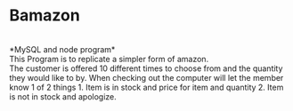 # Bamazon
</br>
*MySQL and node program*
</br>
This Program is to replicate a simpler form of amazon.
</br>
The customer is offered 10 different times to choose from and the quantity they would like to by.
When checking out the computer will let the member know 1 of 2 things
1. Item is in stock and price for item and quantity
2. Item is not in stock and apologize.

